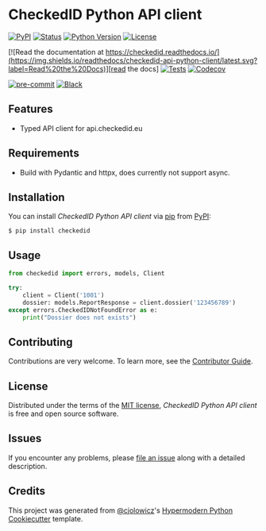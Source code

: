# CheckedID Python API client

[![PyPI](https://img.shields.io/pypi/v/checkedid.svg)][pypi_]
[![Status](https://img.shields.io/pypi/status/checkedid.svg)][status]
[![Python Version](https://img.shields.io/pypi/pyversions/checkedid)][python version]
[![License](https://img.shields.io/pypi/l/checkedid)][license]

[![Read the documentation at https://checkedid.readthedocs.io/](https://img.shields.io/readthedocs/checkedid-api-python-client/latest.svg?label=Read%20the%20Docs)][read the docs]
[![Tests](https://github.com/foarsitter/checkedid-api-python-client/workflows/Tests/badge.svg)][tests]
[![Codecov](https://codecov.io/gh/foarsitter/checkedid-api-python-client/branch/main/graph/badge.svg)][codecov]

[![pre-commit](https://img.shields.io/badge/pre--commit-enabled-brightgreen?logo=pre-commit&logoColor=white)][pre-commit]
[![Black](https://img.shields.io/badge/code%20style-black-000000.svg)][black]

[pypi_]: https://pypi.org/project/checkedid/
[status]: https://pypi.org/project/checkedid/
[python version]: https://pypi.org/project/checkedid
[read the docs]: https://checkedid.readthedocs.io/
[tests]: https://github.com/foarsitter/checkedid-api-python-client/actions?workflow=Tests
[codecov]: https://app.codecov.io/gh/foarsitter/checkedid-api-python-client
[pre-commit]: https://github.com/pre-commit/pre-commit
[black]: https://github.com/psf/black

## Features

- Typed API client for api.checkedid.eu

## Requirements

- Build with Pydantic and httpx, does currently not support async.

## Installation

You can install _CheckedID Python API client_ via [pip] from [PyPI]:

```console
$ pip install checkedid
```

## Usage

```py
from checkedid import errors, models, Client

try:
    client = Client('1001')
    dossier: models.ReportResponse = client.dossier('123456789')
except errors.CheckedIDNotFoundError as e:
    print("Dossier does not exists")
```

## Contributing

Contributions are very welcome.
To learn more, see the [Contributor Guide].

## License

Distributed under the terms of the [MIT license][license],
_CheckedID Python API client_ is free and open source software.

## Issues

If you encounter any problems,
please [file an issue] along with a detailed description.

## Credits

This project was generated from [@cjolowicz]'s [Hypermodern Python Cookiecutter] template.

[@cjolowicz]: https://github.com/cjolowicz
[pypi]: https://pypi.org/
[hypermodern python cookiecutter]: https://github.com/cjolowicz/cookiecutter-hypermodern-python
[file an issue]: https://github.com/foarsitter/checkedid-api-python-client/issues
[pip]: https://pip.pypa.io/

<!-- github-only -->

[license]: https://github.com/foarsitter/checkedid-api-python-client/blob/main/LICENSE
[contributor guide]: https://github.com/foarsitter/checkedid-api-python-client/blob/main/CONTRIBUTING.md
